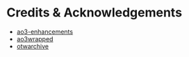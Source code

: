 # Credits & Acknowledgements

- [ao3-enhancements](https://github.com/jsmnbom/ao3-enhancements/tree/main)
- [ao3wrapped](https://github.com/teresachenec/ao3wrapped/tree/master)
- [otwarchive](https://github.com/otwcode/otwarchive)
